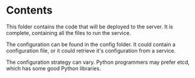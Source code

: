 Contents
==========

This folder contains the code that will be deployed to the server. It is complete, containing all the files to run the service.

The configuration can be found in the config folder. It could contain a configuration file,
or it could retrieve it's configuration from a service.

The configuration strategy can vary. Python programmers may prefer etcd, which has some good Python libraries.



